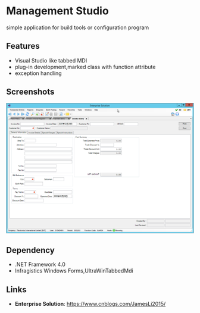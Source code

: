 # Management Studio

simple application for build tools or configuration program

## Features

* Visual Studio like tabbed MDI
* plug-in development,marked class with function attribute
* exception handling 

## Screenshots

![Invoice](/Resources/Invoice.png "Invoice")


## Dependency

* .NET Framework 4.0
* Infragistics Windows Forms,UltraWinTabbedMdi

## Links

* **Enterprise Solution**: https://www.cnblogs.com/JamesLi2015/
